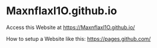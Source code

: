 # Maxnflaxl1O.github.io
Access this Website at https://Maxnflaxl1O.github.io/

How to setup a Website like this: https://pages.github.com/

